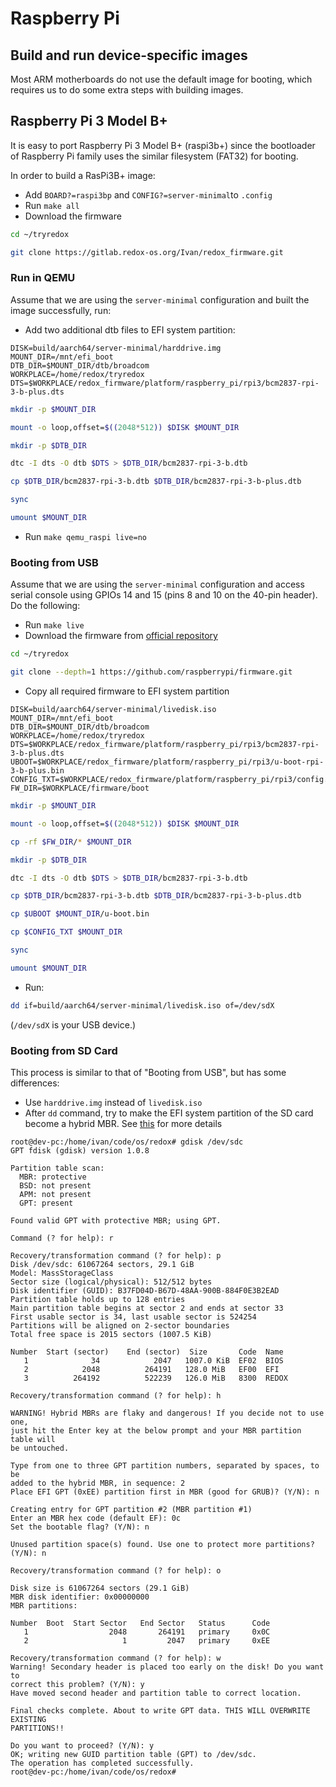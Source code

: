 # Raspberry Pi

## Build and run device-specific images

Most ARM motherboards do not use the default image for booting, which requires us to do some extra steps with building images.

## Raspberry Pi 3 Model B+

It is easy to port Raspberry Pi 3 Model B+ (raspi3b+) since the bootloader of Raspberry Pi family uses the similar filesystem (FAT32) for booting.


In order to build a RasPi3B+ image:

- Add `BOARD?=raspi3bp` and `CONFIG?=server-minimal`to `.config`
- Run `make all`
- Download the firmware

```sh
cd ~/tryredox
```

```sh
git clone https://gitlab.redox-os.org/Ivan/redox_firmware.git
```

### Run in QEMU

Assume that we are using the `server-minimal` configuration and built the image successfully, run:

- Add two additional dtb files to EFI system partition:

```
DISK=build/aarch64/server-minimal/harddrive.img
MOUNT_DIR=/mnt/efi_boot
DTB_DIR=$MOUNT_DIR/dtb/broadcom
WORKPLACE=/home/redox/tryredox
DTS=$WORKPLACE/redox_firmware/platform/raspberry_pi/rpi3/bcm2837-rpi-3-b-plus.dts
```

```sh
mkdir -p $MOUNT_DIR
```

```sh
mount -o loop,offset=$((2048*512)) $DISK $MOUNT_DIR
```

```sh
mkdir -p $DTB_DIR
```

```sh
dtc -I dts -O dtb $DTS > $DTB_DIR/bcm2837-rpi-3-b.dtb
```

```sh
cp $DTB_DIR/bcm2837-rpi-3-b.dtb $DTB_DIR/bcm2837-rpi-3-b-plus.dtb
```

```sh
sync
```

```sh
umount $MOUNT_DIR
```

- Run `make qemu_raspi live=no`

### Booting from USB

Assume that we are using the `server-minimal` configuration and access serial console using GPIOs 14 and 15 (pins 8 and 10 on the 40-pin header). Do the following:

- Run `make live`
- Download the firmware from [official repository](https://github.com/raspberrypi/firmware/tree/master/boot)

```sh
cd ~/tryredox
```

```sh
git clone --depth=1 https://github.com/raspberrypi/firmware.git
```

- Copy all required firmware to EFI system partition

```
DISK=build/aarch64/server-minimal/livedisk.iso
MOUNT_DIR=/mnt/efi_boot
DTB_DIR=$MOUNT_DIR/dtb/broadcom
WORKPLACE=/home/redox/tryredox
DTS=$WORKPLACE/redox_firmware/platform/raspberry_pi/rpi3/bcm2837-rpi-3-b-plus.dts
UBOOT=$WORKPLACE/redox_firmware/platform/raspberry_pi/rpi3/u-boot-rpi-3-b-plus.bin
CONFIG_TXT=$WORKPLACE/redox_firmware/platform/raspberry_pi/rpi3/config.txt
FW_DIR=$WORKPLACE/firmware/boot
```

```sh
mkdir -p $MOUNT_DIR
```

```sh
mount -o loop,offset=$((2048*512)) $DISK $MOUNT_DIR
```

```sh
cp -rf $FW_DIR/* $MOUNT_DIR
```

```sh
mkdir -p $DTB_DIR
```

```sh
dtc -I dts -O dtb $DTS > $DTB_DIR/bcm2837-rpi-3-b.dtb
```

```sh
cp $DTB_DIR/bcm2837-rpi-3-b.dtb $DTB_DIR/bcm2837-rpi-3-b-plus.dtb
```

```sh
cp $UBOOT $MOUNT_DIR/u-boot.bin
```

```sh
cp $CONFIG_TXT $MOUNT_DIR
```

```sh
sync
```

```sh
umount $MOUNT_DIR
```

- Run:

```sh
dd if=build/aarch64/server-minimal/livedisk.iso of=/dev/sdX
```

(`/dev/sdX` is your USB device.)

### Booting from SD Card

This process is similar to that of "Booting from USB", but has some differences:

- Use `harddrive.img` instead of `livedisk.iso`
- After `dd` command, try to make the EFI system partition of the SD card become a hybrid MBR. See [this](https://www.eisfunke.com/posts/2023/uefi-boot-on-raspberry-pi-3.html) for more details

```
root@dev-pc:/home/ivan/code/os/redox# gdisk /dev/sdc
GPT fdisk (gdisk) version 1.0.8

Partition table scan:
  MBR: protective
  BSD: not present
  APM: not present
  GPT: present

Found valid GPT with protective MBR; using GPT.

Command (? for help): r

Recovery/transformation command (? for help): p
Disk /dev/sdc: 61067264 sectors, 29.1 GiB
Model: MassStorageClass
Sector size (logical/physical): 512/512 bytes
Disk identifier (GUID): B37FD04D-B67D-48AA-900B-884F0E3B2EAD
Partition table holds up to 128 entries
Main partition table begins at sector 2 and ends at sector 33
First usable sector is 34, last usable sector is 524254
Partitions will be aligned on 2-sector boundaries
Total free space is 2015 sectors (1007.5 KiB)

Number  Start (sector)    End (sector)  Size       Code  Name
   1              34            2047   1007.0 KiB  EF02  BIOS
   2            2048          264191   128.0 MiB   EF00  EFI
   3          264192          522239   126.0 MiB   8300  REDOX

Recovery/transformation command (? for help): h

WARNING! Hybrid MBRs are flaky and dangerous! If you decide not to use one,
just hit the Enter key at the below prompt and your MBR partition table will
be untouched.

Type from one to three GPT partition numbers, separated by spaces, to be
added to the hybrid MBR, in sequence: 2
Place EFI GPT (0xEE) partition first in MBR (good for GRUB)? (Y/N): n

Creating entry for GPT partition #2 (MBR partition #1)
Enter an MBR hex code (default EF): 0c
Set the bootable flag? (Y/N): n

Unused partition space(s) found. Use one to protect more partitions? (Y/N): n

Recovery/transformation command (? for help): o

Disk size is 61067264 sectors (29.1 GiB)
MBR disk identifier: 0x00000000
MBR partitions:

Number  Boot  Start Sector   End Sector   Status      Code
   1                  2048       264191   primary     0x0C
   2                     1         2047   primary     0xEE

Recovery/transformation command (? for help): w
Warning! Secondary header is placed too early on the disk! Do you want to
correct this problem? (Y/N): y
Have moved second header and partition table to correct location.

Final checks complete. About to write GPT data. THIS WILL OVERWRITE EXISTING
PARTITIONS!!

Do you want to proceed? (Y/N): y
OK; writing new GUID partition table (GPT) to /dev/sdc.
The operation has completed successfully.
root@dev-pc:/home/ivan/code/os/redox#
```
